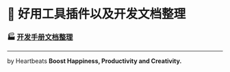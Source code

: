 # 🔨 好用工具插件以及开发文档整理
### 🏭 [开发手册文档整理](https://github.com/mHeartbeats/notes/wiki/%E5%AE%98%E6%96%B9%E6%96%87%E6%A1%A3API%E3%80%81%E5%BC%80%E5%8F%91%E6%89%8B%E5%86%8C%E6%95%B4%E7%90%86)
***
by Heartbeats **Boost Happiness, Productivity and Creativity.**